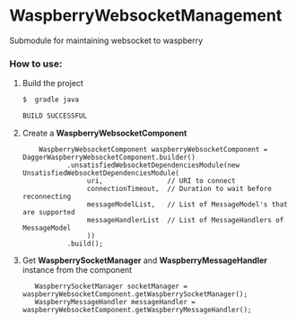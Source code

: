 # WaspberryWebsocketManagement
Submodule for maintaining websocket to waspberry

### How to use:
1. Build the project
    ```bash
    $  gradle java
    
    BUILD SUCCESSFUL
    ```

2. Create a **WaspberryWebsocketComponent**
    ```
        WaspberryWebsocketComponent waspberryWebsocketComponent = DaggerWaspberryWebsocketComponent.builder()
               .unsatisfiedWebsocketDependenciesModule(new UnsatisfiedWebsocketDependenciesModule(
                    uri,                // URI to connect
                    connectionTimeout,  // Duration to wait before reconnecting
                    messageModelList,   // List of MessageModel's that are supported
                    messageHandlerList  // List of MessageHandlers of MessageModel
                    ))
               .build();
    ```
    
3. Get **WaspberrySocketManager** and **WaspberryMessageHandler** instance from the component
    ```
       WaspberrySocketManager socketManager = waspberryWebsocketComponent.getWaspberrySocketManager();
       WaspberryMessageHandler messageHandler = waspberryWebsocketComponent.getWaspberryMessageHandler();
    ```